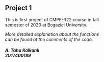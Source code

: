 <h2>Project 1</h2>
<p>This is first project of CMPE-322 course in fall <br>semester of 2020 at Bogazici University.</p>
<p><i>More detailed explanation about the functions <br>can be found at the comments of the code. </i><p>

<h5> A. Taha Kalkanlı <br> 2017400189 </h5>
